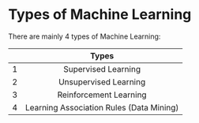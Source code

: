 # Types of Machine Learning

There are mainly 4 types of Machine Learning:


|  | Types|
| ------------- |:-------------:|
| 1 | Supervised Learning |
| 2 | Unsupervised Learning |
| 3 | Reinforcement Learning | 
| 4 |Learning Association Rules (Data Mining) |

